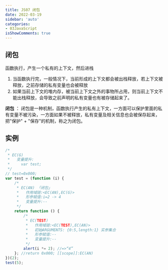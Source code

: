 ```yaml
---
title: JS07 闭包
date: 2022-03-19
sidebar: 'auto'
categories:
- 03JavaScript
isShowComments: true
---
```


## 闭包

函数执行，产生一个私有的上下文，然后进栈

1. 当函数执行完，一般情况下，当前形成的上下文都会被出栈释放，若上下文被释放，之前存储的私有变量也会被释放
2. 如果当前上下文的堆内存，被当前上下文之外的事物所占用，则当前上下文不能出栈释放，会导致之前声明的私有变量也有被存储起来了。

**闭包** ： 闭包是一种机制，函数执行产生的私有上下文，一方面可以保护里面的私有变量不被污染，一方面如果不被释放，私有变量及相关信息也会被保存起来，把"保护" + "保存"的机制，称之为闭包。

## 实例

```js
/*
 * EC(G)
 *   变量提升:
 *     var test;
 */
// test=0x000;
var test = (function (i) {
    /*
     * EC(AN) 「闭包」
     *   作用域链:<EC(AN),EC(G)> 
     *   形参赋值:i=2 -> 4
     *   变量提升:--
     */
    return function () {
        /* 
         * EC(TEST)
         *   作用域链:<EC(TEST),EC(AN)> 
         *   初始ARGUMENTS: {0:5,length:1} 实参集合
         *   形参赋值:--
         *   变量提升:--
         */
        alert(i *= 2); //=>“4”
    }; //return 0x000; [[scope]]:EC(AN)
})(2);
test(5);
```

